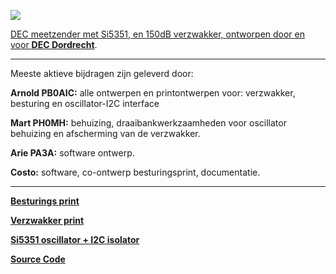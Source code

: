 <p><a href="https://www.pi4dec.nl/zelfbouw-meetzender/"><img src="https://github.com/costonisp/DEC-meetzender-test/blob/master/images/crew.jpg"></a></p> 

<a href="https://www.pi4dec.nl/zelfbouw-meetzender/">DEC meetzender met Si5351, en 150dB verzwakker, ontworpen door en voor <b>DEC Dordrecht</b></a>.
<hr>
<p>Meeste aktieve bijdragen zijn geleverd door:</p>
<p></p>

<b>Arnold PB0AIC:</b>  alle ontwerpen en printontwerpen voor: verzwakker, besturing en oscillator-I2C interface

<b>Mart PH0MH:</b> behuizing, draaibankwerkzaamheden voor oscillator behuizing en afscherming van de verzwakker.

<b>Arie PA3A:</b> software ontwerp.

<b>Costo:</b> software, co-ontwerp besturingsprint, documentatie.
<hr>

<p><a href="https://github.com/costonisp/Meetzender/blob/master/besturings_print.md"><b>Besturings print</b></a></p>
<p><a href="https://github.com/costonisp/Meetzender/blob/master/verzwakker_print.md"><b>Verzwakker print</b></a></p>
<p><a href="https://github.com/costonisp/Meetzender/blob/master/Si5351%2Binterface.md"><b>Si5351 oscillator + I2C isolator</b></a></p>
<p><a href="https://github.com/costonisp/Meetzender/blob/master/source_code.md"><b>Source Code</b></a></p>
